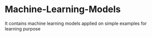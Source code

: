 # Machine-Learning-Models
 It contains machine learning models applied on simple examples for learning purpose

